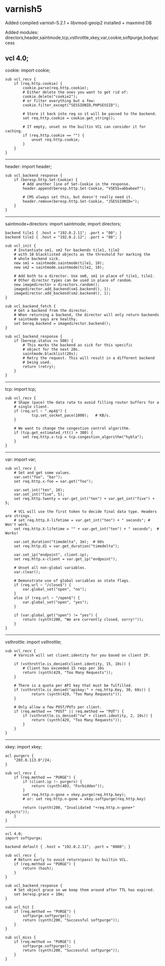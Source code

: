# varnish5

Added compiled varnish-5.2.1 + libvmod-geoip2 installed + maxmind DB

Added modules: directors,header,saintmode,tcp,vsthrottle,xkey,var,cookie,softpurge,bodyaccess

vcl 4.0;
----------

cookie:
import cookie;

    sub vcl_recv {
        if (req.http.cookie) {
            cookie.parse(req.http.cookie);
            # Either delete the ones you want to get rid of:
            cookie.delete("cookie2");
            # or filter everything but a few:
            cookie.filter_except("SESSIONID,PHPSESSID");

            # Store it back into req so it will be passed to the backend.
            set req.http.cookie = cookie.get_string();

            # If empty, unset so the builtin VCL can consider it for caching.
            if (req.http.cookie == "") {
                unset req.http.cookie;
            }
        }
    }

----------

header:
import header;

    sub vcl_backend_response {
        if (beresp.http.Set-Cookie) {
            # Add another line of Set-Cookie in the response.
            header.append(beresp.http.Set-Cookie, "VSESS=abbabeef");

            # CMS always set this, but doesn't really need it.
            header.remove(beresp.http.Set-Cookie, "JSESSIONID=");
        }
    }

----------

saintmode+directors:
import saintmode;
import directors;

    backend tile1 { .host = "192.0.2.11"; .port = "80"; }
    backend tile2 { .host = "192.0.2.12"; .port = "80"; }

    sub vcl_init {
        # Instantiate sm1, sm2 for backends tile1, tile2
        # with 10 blacklisted objects as the threshold for marking the
        # whole backend sick.
        new sm1 = saintmode.saintmode(tile1, 10);
        new sm2 = saintmode.saintmode(tile2, 10);

        # Add both to a director. Use sm0, sm1 in place of tile1, tile2.
        # Other director types can be used in place of random.
        new imagedirector = directors.random();
        imagedirector.add_backend(sm1.backend(), 1);
        imagedirector.add_backend(sm2.backend(), 1);
    }

    sub vcl_backend_fetch {
        # Get a backend from the director.
        # When returning a backend, the director will only return backends
        # saintmode says are healthy.
        set bereq.backend = imagedirector.backend();
    }

    sub vcl_backend_response {
        if (beresp.status >= 500) {
            # This marks the backend as sick for this specific
            # object for the next 20s.
            saintmode.blacklist(20s);
            # Retry the request. This will result in a different backend
            # being used.
            return (retry);
        }
    }

----------

tcp:
import tcp;

    sub vcl_recv {
        # Shape (pace) the data rate to avoid filling router buffers for a
        # single client.
        if (req.url ~ ".mp4$") {
                tcp.set_socket_pace(1000);   # KB/s.
        }

        # We want to change the congestion control algorithm.
        if (tcp.get_estimated_rtt() > 300) {
            set req.http.x-tcp = tcp.congestion_algorithm("hybla");
        }
    }

----------

var:
import var;

    sub vcl_recv {
        # Set and get some values.
        var.set("foo", "bar");
        set req.http.x-foo = var.get("foo");

        var.set_int("ten", 10);
        var.set_int("five", 5);
        set req.http.twenty = var.get_int("ten") + var.get_int("five") + 5;

        # VCL will use the first token to decide final data type. Headers are strings.
        # set req.http.X-lifetime = var.get_int("ten") + " seconds"; #  Won't work.
        set req.http.X-lifetime = "" + var.get_int("ten") + " seconds";  # Works!

        var.set_duration("timedelta", 1m);  # 60s
        set req.http.d1 = var.get_duration("timedelta");

        var.set_ip("endpoint", client.ip);
        set req.http.x-client = var.get_ip("endpoint");

        # Unset all non-global variables.
        var.clear();

        # Demonstrate use of global variables as state flags.
        if (req.url ~ "/close$") {
            var.global_set("open", "no");
        }
        else if (req.url ~ "/open$") {
            var.global_set("open", "yes");
        }

        if (var.global_get("open") != "yes") {
            return (synth(200, "We are currently closed, sorry!"));
        }
    }

----------

vsthrottle:
import vsthrottle;

    sub vcl_recv {
        # Varnish will set client.identity for you based on client IP.

        if (vsthrottle.is_denied(client.identity, 15, 10s)) {
            # Client has exceeded 15 reqs per 10s
            return (synth(429, "Too Many Requests"));
        }

        # There is a quota per API key that must be fulfilled.
        if (vsthrottle.is_denied("apikey:" + req.http.Key, 30, 60s)) {
                return (synth(429, "Too Many Requests"));
        }

        # Only allow a few POST/PUTs per client.
        if (req.method == "POST" || req.method == "PUT") {
            if (vsthrottle.is_denied("rw" + client.identity, 2, 10s)) {
                return (synth(429, "Too Many Requests"));
            }
        }
    }

----------

xkey:
import xkey;

    acl purgers {
        "203.0.113.0"/24;
    }

    sub vcl_recv {
        if (req.method == "PURGE") {
            if (client.ip !~ purgers) {
                return (synth(403, "Forbidden"));
            }
            set req.http.n-gone = xkey.purge(req.http.key);
            # or: set req.http.n-gone = xkey.softpurge(req.http.key)

            return (synth(200, "Invalidated "+req.http.n-gone+" objects"));
        }
    }

----------

    vcl 4.0;
    import softpurge;
    
    backend default { .host = "192.0.2.11"; .port = "8080"; }

    sub vcl_recv {
        # Return early to avoid return(pass) by builtin VCL.
        if (req.method == "PURGE") {
            return (hash);
        }
    }
        
    sub vcl_backend_response {
        # Set object grace so we keep them around after TTL has expired.
        set beresp.grace = 10m;
    }
        
    sub vcl_hit {
        if (req.method == "PURGE") {
            softpurge.softpurge();
            return (synth(200, "Successful softpurge"));
        }
    }

    sub vcl_miss {
        if (req.method == "PURGE") {
            softpurge.softpurge();
            return (synth(200, "Successful softpurge"));
        }
    }

